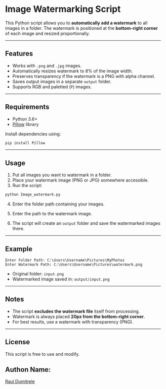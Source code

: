 # Image Watermarking Script

This Python script allows you to **automatically add a watermark** to all images in a folder. The watermark is positioned at the **bottom-right corner** of each image and resized proportionally.

---

## Features

- Works with `.png` and `.jpg` images.
- Automatically resizes watermark to 8% of the image width.
- Preserves transparency if the watermark is a PNG with alpha channel.
- Saves output images in a separate `output` folder.
- Supports RGB and paletted (`P`) images.

---

## Requirements

- Python 3.6+
- [Pillow](https://pillow.readthedocs.io/en/stable/) library

Install dependencies using:

```bash
pip install Pillow
```

---

## Usage

1. Put all images you want to watermark in a folder.
2. Place your watermark image (PNG or JPG) somewhere accessible.
3. Run the script:

```bash
python Image_watermark.py
```

4. Enter the folder path containing your images.
5. Enter the path to the watermark image.

6. The script will create an `output` folder and save the watermarked images there.

---

## Example

```
Enter Folder Path: C:\Users\Username\Pictures\MyPhotos
Enter Watermark Path: C:\Users\Username\Pictures\watermark.png
```

- Original folder: `input.png`
- Watermarked image saved in: `output/input.png`

---

## Notes

- The script **excludes the watermark file** itself from processing.
- Watermark is always placed **20px from the bottom-right corner**.
- For best results, use a watermark with transparency (PNG).

---

## License

This script is free to use and modify.

## Authon Name:

[Raul Dumitrele](https://github.com/Raul-Dumitrele)
